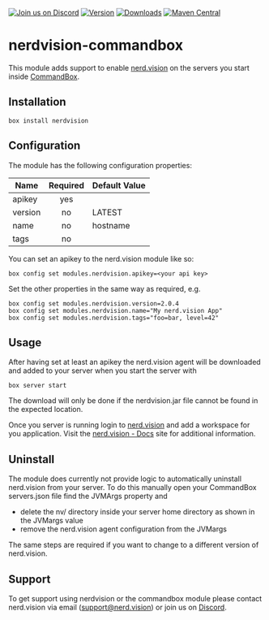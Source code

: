 [![Join us on Discord](https://img.shields.io/discord/588772895870943302?label=join%20us%20on%20discord&logo=discord&style=flat-square)](https://discord.gg/RkywqmU)
[![Version](https://www.forgebox.io/api/v1/entry/nerdvision/badges/version)](https://www.forgebox.io/view/nerdvision)
[![Downloads](https://www.forgebox.io/api/v1/entry/nerdvision/badges/downloads)](https://www.forgebox.io/view/nerdvision)
[![Maven Central](https://img.shields.io/maven-central/v/com.nerdvision/agent.svg?label=Maven%20Central&style=flat-square)](https://search.maven.org/search?q=g:%22com.nerdvision%22%20AND%20a:%22agent%22)
# nerdvision-commandbox

This module adds support to enable [nerd.vision](https://nerd.vision) on the servers you start inside [CommandBox](https://commandbox.ortusbooks.com).

## Installation

````
box install nerdvision
````

## Configuration

The module has the following configuration properties:

| Name   | Required | Default Value 
|--------|:--------:|:-------------|
| apikey | yes      |              |
| version| no       | LATEST       |
| name   | no       | hostname     |
| tags   | no       |              |

You can set an apikey to the nerd.vision module like so:

````
box config set modules.nerdvision.apikey=<your api key>
````

Set the other properties in the same way as required, e.g.

````
box config set modules.nerdvision.version=2.0.4
box config set modules.nerdvision.name="My nerd.vision App"
box config set modules.nerdvision.tags="foo=bar, level=42"
````

## Usage

After having set at least an apikey the nerd.vision agent will be downloaded and added to your server when you start the server with

````
box server start
````

The download will only be done if the nerdvision.jar file cannot be found in the expected location.

Once you server is running login to [nerd.vision](https://app.nerd.vision) and add a workspace for you application. Visit the [nerd.vision - Docs](https://docs.nerd.vision) site for additional information.

## Uninstall

The module does currently not provide logic to automatically uninstall nerd.vision from your server. To do this manually open your CommandBox servers.json file find the JVMArgs property and 
- delete the nv/ directory inside your server home directory as shown in the JVMargs value 
- remove the nerd.vision agent configuration from the JVMargs

The same steps are required if you want to change to a different version of nerd.vision. 

## Support

To get support using nerdvision or the commandbox module please contact nerd.vision via email (support@nerd.vision) or join us on [Discord](https://discord.gg/TxPG97U).
